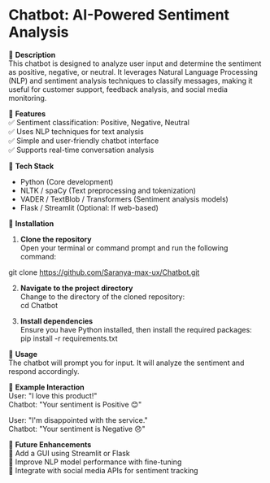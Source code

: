 # Chatbot: AI-Powered Sentiment Analysis

🔹 **Description**  
This chatbot is designed to analyze user input and determine the sentiment as positive, negative, or neutral. It leverages Natural Language Processing (NLP) and sentiment analysis techniques to classify messages, making it useful for customer support, feedback analysis, and social media monitoring.

🔹 **Features**  
✅ Sentiment classification: Positive, Negative, Neutral  
✅ Uses NLP techniques for text analysis  
✅ Simple and user-friendly chatbot interface  
✅ Supports real-time conversation analysis

🔹 **Tech Stack**  
- Python (Core development)  
- NLTK / spaCy (Text preprocessing and tokenization)  
- VADER / TextBlob / Transformers (Sentiment analysis models)  
- Flask / Streamlit (Optional: If web-based)

🔹 **Installation**  
1. **Clone the repository**  
   Open your terminal or command prompt and run the following command:  

git clone https://github.com/Saranya-max-ux/Chatbot.git


2. **Navigate to the project directory**  
Change to the directory of the cloned repository:  
cd Chatbot


3. **Install dependencies**  
Ensure you have Python installed, then install the required packages:  
pip install -r requirements.txt


🔹 **Usage**  
The chatbot will prompt you for input. It will analyze the sentiment and respond accordingly.

🔹 **Example Interaction**  
User: "I love this product!"  
Chatbot: "Your sentiment is Positive 😊"  

User: "I'm disappointed with the service."  
Chatbot: "Your sentiment is Negative 😞"  


🔹 **Future Enhancements**  
🚀 Add a GUI using Streamlit or Flask  
🚀 Improve NLP model performance with fine-tuning  
🚀 Integrate with social media APIs for sentiment tracking  


